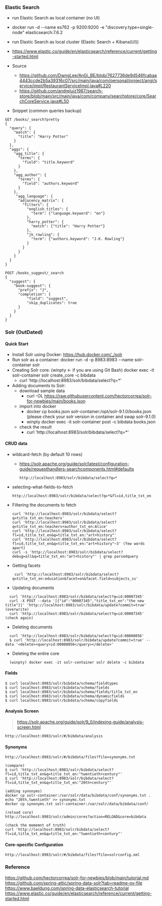 ### Elastic Search

- run Elastic Search as local container (no UI)
- docker run -d --name es762 -p 9200:9200 -e "discovery.type=single-node" elasticsearch:7.6.2
- run Elastic Search as local cluster (Elastic Search + Kibana(UI))
- https://www.elastic.co/guide/en/elasticsearch/reference/current/getting-started.html

- Source
    - https://github.com/DwngLee/AnGi_BE/blob/7627736de9d546fcabaa4443ccde2b5a39316c07/src/main/java/com/personal/project/angi/service/impl/RestaurantServiceImpl.java#L220
    - https://github.com/andreluiz1987/search-store/blob/main/src/main/java/com/company/searchstore/core/SearchCoreService.java#L50

- Snippet (common queries backup)
```
GET /books/_search?pretty
{
  "query": {
    "match": {
      "title": "Harry Potter"
    }
  },
  "aggs": {
    "agg_title": {
      "terms": {
        "field": "title.keyword"
      }
    },
    "agg_author": {
      "terms": {
        "field": "authors.keyword"
      }
    },
     "agg_language": {
      "adjacency_matrix": {
        "filters": {
          "english_titles": {
            "term": {"language.keyword": "en"}
          },
          "harry_potter": {
            "match": {"title": "Harry Potter"}
          },
          "jk_rowling": {
            "term": {"authors.keyword": "J.K. Rowling"}
          }
        }
      }
    }
  }
}
```

````commandline
POST /books_suggest/_search
{
  "suggest": {
    "book-suggest": {
      "prefix": "J",
      "completion": {         
          "field": "suggest",
          "skip_duplicates": true
      }
    }
  }
}
````

### Solr (OutDated)

#### Quick Start

- Install Solr using Docker: https://hub.docker.com/_/solr
- Run solr as a container: docker run -d -p 8983:8983 --name solr-container solr
- Creating Solr core:  (winpty <- if you are using Git Bash) docker exec -it solr-container solr create_core -c bibdata
    - curl 'http://localhost:8983/solr/bibdata/select?q=*'
- Adding documents to Solr:
    - download sample data
        - curl -OL https://raw.githubusercontent.com/hectorcorrea/solr-for-newbies/main/books.json
    - import into docker
        - docker cp books.json solr-container:/opt/solr-9.1.0/books.json (please check your solr version in container and swap solr-9.1.0)
        - winpty docker exec -it solr-container post -c bibdata books.json
    - check the result
        - curl 'http://localhost:8983/solr/bibdata/select?q=*'

#### CRUD data
- wildcard-fetch (by default 10 rows)
    - https://solr.apache.org/guide/solr/latest/configuration-guide/requesthandlers-searchcomponents.html#defaults
      ```
      http://localhost:8983/solr/bibdata/select?q=*
      ```

- selecting-what-fields-to-fetch
    ```
    http://localhost:8983/solr/bibdata/select?q=*&fl=id,title_txt_en
    ```
- Filtering the documents to fetch
    ```
    curl 'http://localhost:8983/solr/bibdata/select?q=title_txt_en:teachers'
    curl 'http://localhost:8983/solr/bibdata/select?q=title_txt_en:teachers+author_txt_en:Alice'
    curl 'http://localhost:8983/solr/bibdata/select?fl=id,title_txt_en&q=title_txt_en:"art+history"'
    curl 'http://localhost:8983/solr/bibdata/select?fl=id,title_txt_en&q=title_txt_en:"art+history"~3' (few words apart)
    curl -s 'http://localhost:8983/solr/bibdata/select?debug=all&q=title_txt_en:"art+history"' | grep parsedquery
    ```
- Getting facets
  ```
   curl 'http://localhost:8983/solr/bibdata/select?q=title_txt_en:education&facet=on&facet.field=subjects_ss'
  ```

- Updating documents
```
  curl 'http://localhost:8983/solr/bibdata/select?q=id:00007345'
  curl -X POST --data '[{"id":"00007345","title_txt_en":"the new title"}]' 'http://localhost:8983/solr/bibdata/update?commit=true' (overwrite)
  curl 'http://localhost:8983/solr/bibdata/select?q=id:00007345'  (check again)
```

- Deleting documents

```
  curl 'http://localhost:8983/solr/bibdata/select?q=id:00008056'
  $ curl 'http://localhost:8983/solr/bibdata/update?commit=true' --data '<delete><query>id:00008056</query></delete>'
```

- Deleting the entire core
```
  (winpty) docker exec -it solr-container solr delete -c bibdata
```

#### Fields

```
$ curl localhost:8983/solr/bibdata/schema/fieldtypes
$ curl localhost:8983/solr/bibdata/schema/fields
$ curl localhost:8983/solr/bibdata/schema/fields/title_txt_en
$ curl localhost:8983/solr/bibdata/schema/dynamicfields
$ curl localhost:8983/solr/bibdata/schema/copyfields
```

#### Analysis Screen
> https://solr.apache.org/guide/solr/9_0/indexing-guide/analysis-screen.html
```
http://localhost:8983/solr/#/bibdata/analysis

```

#### Synonyms

```
http://localhost:8983/solr/#/bibdata/files?file=synonyms.txt

(compare)
$ curl 'http://localhost:8983/solr/bibdata/select?fl=id,title_txt_en&q=title_txt_en:"twentieth+century"'
$ curl 'http://localhost:8983/solr/bibdata/select?fl=id,title_txt_en&q=title_txt_en:"20th+century"'

(adding synonyms)
docker cp solr-container:/var/solr/data/bibdata/conf/synonyms.txt .
echo "20th,twentieth" >> synonyms.txt
docker cp synonyms.txt solr-container:/var/solr/data/bibdata/conf/

(reload core)
http://localhost:8983/solr/admin/cores?action=RELOAD&core=bibdata

(check the momemnt of truth)
curl 'http://localhost:8983/solr/bibdata/select?fl=id,title_txt_en&q=title_txt_en:"twentieth+century"'
```

#### Core-specific Configuration

```
http://localhost:8983/solr/#/bibdata/files?file=solrconfig.xml
```





### Reference
https://github.com/hectorcorrea/solr-for-newbies/blob/main/tutorial.md
https://github.com/spring-attic/spring-data-solr?tab=readme-ov-file
https://www.baeldung.com/spring-data-elasticsearch-tutorial
https://www.elastic.co/guide/en/elasticsearch/reference/current/getting-started.html

